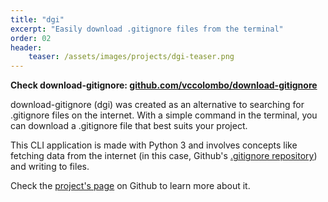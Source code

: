 ```yaml
---
title: "dgi"
excerpt: "Easily download .gitignore files from the terminal"
order: 02
header:
    teaser: /assets/images/projects/dgi-teaser.png
---
```


**Check download-gitignore: [github.com/vccolombo/download-gitignore](https://github.com/vccolombo/download-gitignore)**

download-gitignore (dgi) was created as an alternative to searching for .gitignore files on the internet. With a simple command in the terminal, you can download a .gitignore file that best suits your project.

This CLI application is made with Python 3 and involves concepts like fetching data from the internet (in this case, Github's [.gitignore repository](https://github.com/github/gitignore)) and writing to files.

Check the [project's page](https://github.com/vccolombo/download-gitignore) on Github to learn more about it.